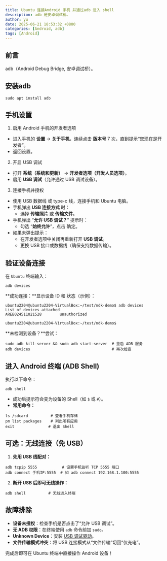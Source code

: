 ```yaml
---
title: Ubuntu 连接Android 手机 并通过adb 进入 shell
description: adb 是安卓调试桥。
author: yu
date: 2025-06-21 18:53:32 +0800
categories: [Android, adb]
tags: [Android]
---
```


## 前言

adb（Android Debug Bridge, 安卓调试桥）。

## 安装adb

```shell
sudo apt install adb
```

## 手机设置

1. 启用 Android 手机的开发者选项
- 进入手机的 **设置** → **关于手机**，连续点击 **版本号** 7 次，直到提示“您现在是开发者”。
- 返回设置。

2. 开启 USB 调试
- 打开 **系统（系统和更新）** → **开发者选项（开发人员选项）**。
- 启用 **USB 调试**（允许通过 USB 调试设备）。

3. 连接手机并授权
- 使用 USB 数据线 或 type-c 线，连接手机和 Ubuntu 电脑。
- 手机弹出 **USB 连接方式** 时：
  - 选择 **传输照片** 或 **传输文件**。
- 手机弹出 “**允许 USB 调试？**” 提示时：
  - 勾选 “**始终允许**”，点击 确定。
- 如果未弹出提示：
  - 在开发者选项中关闭再重新打开 **USB 调试**。
  - 更换 USB 接口或数据线（确保支持数据传输）。

## 验证设备连接

在 `Ubuntu` 终端输入：
```shell
adb devices
```

**成功连接：**显示设备 ID 和 状态（示例）：
```shell
ubuntu2204@ubuntu2204-VirtualBox:~/test/ndk-demo$ adb devices
List of devices attached
AREB024511021528        unauthorized

ubuntu2204@ubuntu2204-VirtualBox:~/test/ndk-demo$
```

**未检测到设备？**尝试：
```shell
sudo adb kill-server && sudo adb start-server  # 重启 ADB 服务
adb devices                                    # 再次检查
```


## 进入 Android 终端 (ADB Shell)

执行以下命令：
```shell
adb shell
```

- 成功后提示符会变为设备的 Shell（如 `$` 或 `#`）。
- **常用命令：**
```shell
ls /sdcard          # 查看手机存储
pm list packages    # 列出所有应用
exit               # 退出 Shell
```

## 可选：无线连接（免 USB）

1. **先用 USB 线配对：**
```shell
adb tcpip 5555           # 设置手机监听 TCP 5555 端口
adb connect 手机IP:5555  # 如 adb connect 192.168.1.100:5555
```

2. **断开 USB 后即可无线操作：**
```shell
adb shell          # 无线进入终端
```


## 故障排除

- **设备未授权**：检查手机是否点击了“允许 USB 调试”。
- **无 ADB 权限**：在终端使用 `adb` 命令前加 `sudo`。
- **Unknown Device**：安装 <a href="https://developer.android.com/studio/run/oem-usb" target="_blank">USB 调试驱动</a>。
- **文件传输模式冲突**：将 USB 连接模式从“文件传输”切回“仅充电”。

完成后即可在 Ubuntu 终端中直接操作 Android 设备！


